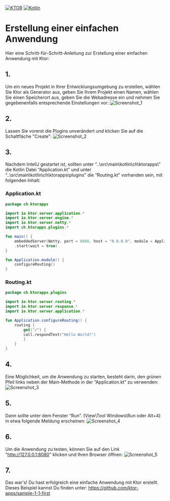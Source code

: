 [![KTOR](https://img.shields.io/maven-central/v/io.ktor/ktor)](https://mvnrepository.com/artifact/io.ktor)
[![Kotlin](https://img.shields.io/badge/kotlin-1.8.10-blue.svg?logo=kotlin)](http://kotlinlang.org)

# Erstellung einer einfachen Anwendung
Hier eine Schritt-für-Schritt-Anleitung zur Erstellung einer einfachen Anwendung mit Ktor:

## 1.
Um ein neues Projekt in Ihrer Entwicklungsumgebung zu erstellen, wählen Sie Ktor als Generator aus, geben Sie Ihrem Projekt einen Namen, wählen Sie einen Speicherort aus, geben Sie die Webadresse ein und nehmen Sie gegebenenfalls entsprechende Einstellungen vor:
![Screenshot_1](https://github.com/ktor-apps/sample-1-1-first/assets/132061267/4856448f-9271-4d74-8279-56c6a1d85141)

## 2.
Lassen Sie vorerst die Plugins unverändert und klicken Sie auf die Schaltfläche "Create":
![Screenshot_2](https://github.com/ktor-apps/sample-1-1-first/assets/132061267/8f26f913-4fb3-42c9-a67c-ac8d7643cd40)

## 3.
Nachdem IntellJ gestartet ist, sollten unter “..\src\main\kotlin\ch\ktorapps\” die Kotlin Datei “Application.kt” und unter “..\src\main\kotlin\ch\ktorapps\plugins” die “Routing.kt” vorhanden sein, mit folgenden Inhalt:

### Application.kt
```kotlin
package ch.ktorapps

import io.ktor.server.application.*
import io.ktor.server.engine.*
import io.ktor.server.netty.*
import ch.ktorapps.plugins.*

fun main() {
    embeddedServer(Netty, port = 8080, host = "0.0.0.0", module = Application::module)
    .start(wait = true)
}

fun Application.module() {
    configureRouting()
}
```

### Routing.kt
```kotlin
package ch.ktorapps.plugins

import io.ktor.server.routing.*
import io.ktor.server.response.*
import io.ktor.server.application.*

fun Application.configureRouting() {
    routing {
        get("/") {
        call.respondText("Hello World!")
        }
    }
}
```
## 4.
Eine Möglichkeit, um die Anwendung zu starten, besteht darin, den grünen Pfeil links neben der Main-Methode in der “Application.kt” zu verwenden:
![Screenshot_3](https://github.com/ktor-apps/sample-1-1-first/assets/132061267/2475fbd7-df34-40ef-b09d-8e1d853d6799)

## 5.
Dann sollte unter dem Fenster “Run”. (View\Tool Windows\Run oder Alt+4) in etwa folgende Meldung erscheinen:
![Screenshot_4](https://github.com/ktor-apps/sample-1-1-first/assets/132061267/6eb008ed-3d06-41fc-b30d-58fb10c0282e)

## 6.
Um die Anwendung zu testen, können Sie auf den Link "http://127.0.0.1:8080" klicken und Ihren Browser öffnen:
![Screenshot_5](https://github.com/ktor-apps/sample-1-1-first/assets/132061267/c5344fe6-8d38-4ec1-b173-ad096bc80a56)


## 7.
Das war's! Du hast erfolgreich eine einfache Anwendung mit Ktor erstellt. Dieses Beispiel kannst Du finden unter: https://github.com/ktor-apps/sample-1-1-first